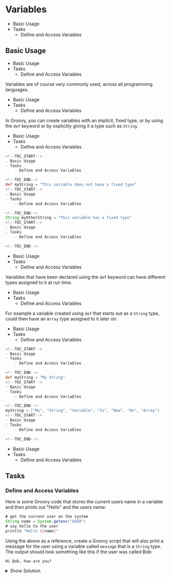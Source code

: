 # Variables
<!--TOC_START-->
- Basic Usage
- Tasks
	- Define and Access Variables

<!--TOC_END-->
## Basic Usage
<!--TOC_START-->
- Basic Usage
- Tasks
	- Define and Access Variables

<!--TOC_END-->
Variables are of course very commonly used, across all programming languages.
<!--TOC_START-->
- Basic Usage
- Tasks
	- Define and Access Variables

<!--TOC_END-->
In Groovy, you can create variables with an implicit, fixed type, or by using the `def` keyword or by explicitly giving it a type such as `String`.
<!--TOC_START-->
- Basic Usage
- Tasks
	- Define and Access Variables

<!--TOC_END-->
```groovy
<!--TOC_START-->
- Basic Usage
- Tasks
	- Define and Access Variables

<!--TOC_END-->
def myString = "This variable does not have a fixed type"
<!--TOC_START-->
- Basic Usage
- Tasks
	- Define and Access Variables

<!--TOC_END-->
String myOtherString = "This variable has a fixed type"
<!--TOC_START-->
- Basic Usage
- Tasks
	- Define and Access Variables

<!--TOC_END-->
```
<!--TOC_START-->
- Basic Usage
- Tasks
	- Define and Access Variables

<!--TOC_END-->
Variables that have been declared using the `def` keyword can have different types assigned to it at run time.
<!--TOC_START-->
- Basic Usage
- Tasks
	- Define and Access Variables

<!--TOC_END-->
For example a variable created using `def` that starts out as a `String` type, could then have an `Array` type assigned to it later on:
<!--TOC_START-->
- Basic Usage
- Tasks
	- Define and Access Variables

<!--TOC_END-->
```groovy
<!--TOC_START-->
- Basic Usage
- Tasks
	- Define and Access Variables

<!--TOC_END-->
def myString = "My String"
<!--TOC_START-->
- Basic Usage
- Tasks
	- Define and Access Variables

<!--TOC_END-->
myString = ["My", "String", "Variable", "Is", "Now", "An", "Array"]
<!--TOC_START-->
- Basic Usage
- Tasks
	- Define and Access Variables

<!--TOC_END-->
```
<!--TOC_START-->
- Basic Usage
- Tasks
	- Define and Access Variables

<!--TOC_END-->

## Tasks
### Define and Access Variables
Here is some Groovy code that stores the current users name in a variable and then prints out "Hello" and the users name:
```groovy
# get the current user on the system
String name = System.getenv("USER")
# say hello to the user
println "Hello ${name}"
```
Using the above as a reference, create a Groovy script that will also print a message for the user using a variable called `message` that is a `String` type.
The output should look something like this if the user was called Bob:
```text
Hi Bob, how are you?
```

<details>
<summary>Show Solution</summary>

```groovy
# get the current user on the system
String name = System.getenv("USER")
# set the message variable
String message = "how are you?"
# say hello to the user, with the message as well
println "Hello ${name}, ${message}"
```

</details>







